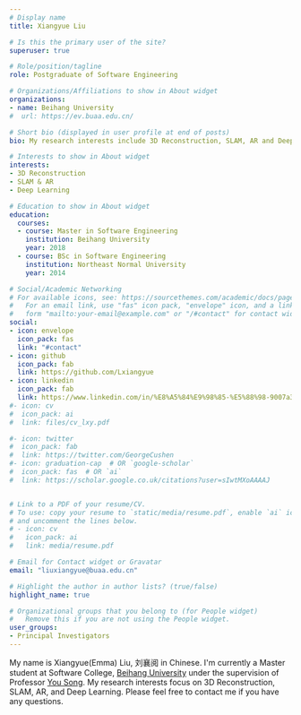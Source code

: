 ```yaml
---
# Display name
title: Xiangyue Liu

# Is this the primary user of the site?
superuser: true

# Role/position/tagline
role: Postgraduate of Software Engineering

# Organizations/Affiliations to show in About widget
organizations:
- name: Beihang University
#  url: https://ev.buaa.edu.cn/

# Short bio (displayed in user profile at end of posts)
bio: My research interests include 3D Reconstruction, SLAM, AR and Deep Learning.

# Interests to show in About widget
interests:
- 3D Reconstruction
- SLAM & AR
- Deep Learning

# Education to show in About widget
education:
  courses:
  - course: Master in Software Engineering
    institution: Beihang University
    year: 2018
  - course: BSc in Software Engineering
    institution: Northeast Normal University
    year: 2014

# Social/Academic Networking
# For available icons, see: https://sourcethemes.com/academic/docs/page-builder/#icons
#   For an email link, use "fas" icon pack, "envelope" icon, and a link in the
#   form "mailto:your-email@example.com" or "/#contact" for contact widget.
social:
- icon: envelope
  icon_pack: fas
  link: "#contact"
- icon: github
  icon_pack: fab
  link: https://github.com/Lxiangyue
- icon: linkedin
  icon_pack: fab
  link: https://www.linkedin.com/in/%E8%A5%84%E9%98%85-%E5%88%98-9007a3190/
#- icon: cv
#  icon_pack: ai
#  link: files/cv_lxy.pdf

#- icon: twitter
#  icon_pack: fab
#  link: https://twitter.com/GeorgeCushen
#- icon: graduation-cap  # OR `google-scholar`
#  icon_pack: fas  # OR `ai`
#  link: https://scholar.google.co.uk/citations?user=sIwtMXoAAAAJ


# Link to a PDF of your resume/CV.
# To use: copy your resume to `static/media/resume.pdf`, enable `ai` icons in `params.toml`, 
# and uncomment the lines below.
# - icon: cv
#   icon_pack: ai
#   link: media/resume.pdf

# Email for Contact widget or Gravatar
email: "liuxiangyue@buaa.edu.cn"

# Highlight the author in author lists? (true/false)
highlight_name: true

# Organizational groups that you belong to (for People widget)
#   Remove this if you are not using the People widget.
user_groups:
- Principal Investigators
---
```


My name is Xiangyue(Emma) Liu, 刘襄阅 in Chinese. I'm currently a Master student at Software College, [Beihang University](https://ev.buaa.edu.cn/) under the supervision of Professor [You Song](http://t.beihangsoft.cn/songyou/). My research interests focus on 3D Reconstruction, SLAM, AR, and Deep Learning. Please feel free to contact me if you have any questions.

